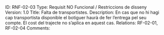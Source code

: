 ID: RNF-02-03
Type:  Requisit NO Funcional / Restriccions de disseny
Version: 1.0
Title: Falta de transportistes.
Description:  En cas que no hi hagi cap transportista disponible el botiguer haurà de fer l’entrega pel seu compte. El cost del trajecte no s’aplica en aquest cas.
Relations: RF-02-01, RF-02-04
Comments: 
